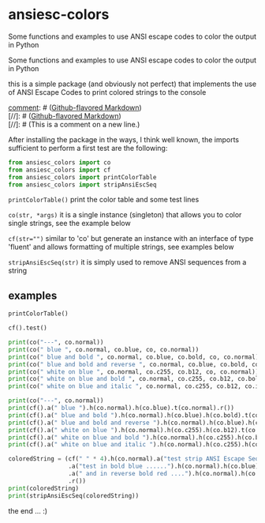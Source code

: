 [comment]: # (-*- mode: markdown -*-)  

# ansiesc-colors

Some functions and examples to use ANSI escape codes to color the output in Python

Some functions and examples to use ANSI escape codes to color the output in Python

this is  a simple package  (and obviously not  perfect) that implements the  use of ANSI  Escape Codes to  print colored
strings to the console

[comment]: # ([Github-flavored Markdown](https://guides.github.com/features/mastering-markdown/))  
[//]: # ([Github-flavored Markdown](https://guides.github.com/features/mastering-markdown/))  
[//]: # (This is a comment on a new line.)  

After installing the  package in the ways, I  think well known, the imports  sufficient to perform a first  test are the
following:

```python
from ansiesc_colors import co
from ansiesc_colors import cf
from ansiesc_colors import printColorTable
from ansiesc_colors import stripAnsiEscSeq
```

`printColorTable()` print the color table and some test lines

`co(str, *args)` it is a single instance (singleton) that allows you to color single strings, see the example below

`cf(str="")` similar  to 'co'  but generate an  instance with  an interface  of type 'fluent'  and allows  formatting of
multiple strings, see examples below

`stripAnsiEscSeq(str)` it is simply used to remove ANSI sequences from a string

## examples

```python
printColorTable()
```

```python
cf().test()
```

```python
print(co("---", co.normal))
print(co(" blue ", co.normal, co.blue, co, co.normal))
print(co(" blue and bold ", co.normal, co.blue, co.bold, co, co.normal))
print(co(" blue and bold and reverse ", co.normal, co.blue, co.bold, co.reverse, co, co.normal))
print(co(" white on blue ", co.normal, co.c255, co.b12, co, co.normal))
print(co(" white on blue and bold ", co.normal, co.c255, co.b12, co.bold, co, co.normal))
print(co(" white on blue and italic ", co.normal, co.c255, co.b12, co.italic, co, co.normal))
```

```python
print(co("---", co.normal))
print(cf().a(" blue ").h(co.normal).h(co.blue).t(co.normal).r())
print(cf().a(" blue and bold ").h(co.normal).h(co.blue).h(co.bold).t(co.normal).r())
print(cf().a(" blue and bold and reverse ").h(co.normal).h(co.blue).h(co.bold).h(co.reverse).t(co.normal).r())
print(cf().a(" white on blue ").h(co.normal).h(co.c255).h(co.b12).t(co.normal).r())
print(cf().a(" white on blue and bold ").h(co.normal).h(co.c255).h(co.b12).h(co.bold).t(co.normal).r())
print(cf().a(" white on blue and italic ").h(co.normal).h(co.c255).h(co.b12).h(co.italic).t(co.normal).r())
```

```python
coloredString = (cf(" " * 4).h(co.normal).a("test strip ANSI Escape Sequences ... ")
                 .a("test in bold blue ......").h(co.normal).h(co.blue).h(co.bold).t(co.normal)
                 .a(" and in reverse bold red ....").h(co.normal).h(co.red).h(co.bold).h(co.reverse).t(co.normal)
                 .r())
print(coloredString)
print(stripAnsiEscSeq(coloredString))
```

the end ... :)
